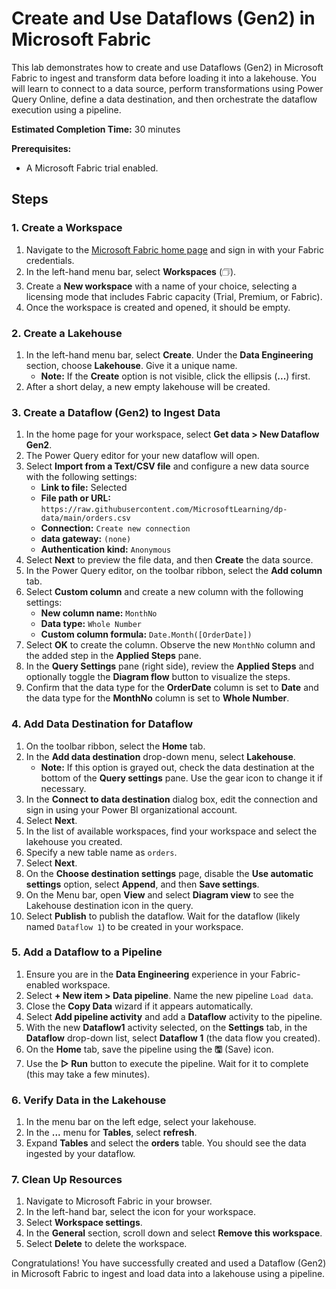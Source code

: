 # Create and Use Dataflows (Gen2) in Microsoft Fabric

This lab demonstrates how to create and use Dataflows (Gen2) in Microsoft Fabric to ingest and transform data before loading it into a lakehouse. You will learn to connect to a data source, perform transformations using Power Query Online, define a data destination, and then orchestrate the dataflow execution using a pipeline.

**Estimated Completion Time:** 30 minutes

**Prerequisites:**

* A Microsoft Fabric trial enabled.

## Steps

### 1. Create a Workspace

1.  Navigate to the [Microsoft Fabric home page](https://app.fabric.microsoft.com/home?experience=fabric) and sign in with your Fabric credentials.
2.  In the left-hand menu bar, select **Workspaces** (🗇).
3.  Create a **New workspace** with a name of your choice, selecting a licensing mode that includes Fabric capacity (Trial, Premium, or Fabric).
4.  Once the workspace is created and opened, it should be empty.

### 2. Create a Lakehouse

1.  In the left-hand menu bar, select **Create**. Under the **Data Engineering** section, choose **Lakehouse**. Give it a unique name.
    * **Note:** If the **Create** option is not visible, click the ellipsis (**...**) first.
2.  After a short delay, a new empty lakehouse will be created.

### 3. Create a Dataflow (Gen2) to Ingest Data

1.  In the home page for your workspace, select **Get data > New Dataflow Gen2**.
2.  The Power Query editor for your new dataflow will open.
3.  Select **Import from a Text/CSV file** and configure a new data source with the following settings:
    * **Link to file:** Selected
    * **File path or URL:** `https://raw.githubusercontent.com/MicrosoftLearning/dp-data/main/orders.csv`
    * **Connection:** `Create new connection`
    * **data gateway:** `(none)`
    * **Authentication kind:** `Anonymous`
4.  Select **Next** to preview the file data, and then **Create** the data source.
5.  In the Power Query editor, on the toolbar ribbon, select the **Add column** tab.
6.  Select **Custom column** and create a new column with the following settings:
    * **New column name:** `MonthNo`
    * **Data type:** `Whole Number`
    * **Custom column formula:** `Date.Month([OrderDate])`
7.  Select **OK** to create the column. Observe the new `MonthNo` column and the added step in the **Applied Steps** pane.
8.  In the **Query Settings** pane (right side), review the **Applied Steps** and optionally toggle the **Diagram flow** button to visualize the steps.
9.  Confirm that the data type for the **OrderDate** column is set to **Date** and the data type for the **MonthNo** column is set to **Whole Number**.

### 4. Add Data Destination for Dataflow

1.  On the toolbar ribbon, select the **Home** tab.
2.  In the **Add data destination** drop-down menu, select **Lakehouse**.
    * **Note:** If this option is grayed out, check the data destination at the bottom of the **Query settings** pane. Use the gear icon to change it if necessary.
3.  In the **Connect to data destination** dialog box, edit the connection and sign in using your Power BI organizational account.
4.  Select **Next**.
5.  In the list of available workspaces, find your workspace and select the lakehouse you created.
6.  Specify a new table name as `orders`.
7.  Select **Next**.
8.  On the **Choose destination settings** page, disable the **Use automatic settings** option, select **Append**, and then **Save settings**.
9.  On the Menu bar, open **View** and select **Diagram view** to see the Lakehouse destination icon in the query.
10. Select **Publish** to publish the dataflow. Wait for the dataflow (likely named `Dataflow 1`) to be created in your workspace.

### 5. Add a Dataflow to a Pipeline

1.  Ensure you are in the **Data Engineering** experience in your Fabric-enabled workspace.
2.  Select **+ New item > Data pipeline**. Name the new pipeline `Load data`.
3.  Close the **Copy Data** wizard if it appears automatically.
4.  Select **Add pipeline activity** and add a **Dataflow** activity to the pipeline.
5.  With the new **Dataflow1** activity selected, on the **Settings** tab, in the **Dataflow** drop-down list, select **Dataflow 1** (the data flow you created).
6.  On the **Home** tab, save the pipeline using the **🖫** (Save) icon.
7.  Use the **▷ Run** button to execute the pipeline. Wait for it to complete (this may take a few minutes).

### 6. Verify Data in the Lakehouse

1.  In the menu bar on the left edge, select your lakehouse.
2.  In the **...** menu for **Tables**, select **refresh**.
3.  Expand **Tables** and select the **orders** table. You should see the data ingested by your dataflow.

### 7. Clean Up Resources

1.  Navigate to Microsoft Fabric in your browser.
2.  In the left-hand bar, select the icon for your workspace.
3.  Select **Workspace settings**.
4.  In the **General** section, scroll down and select **Remove this workspace**.
5.  Select **Delete** to delete the workspace.

Congratulations! You have successfully created and used a Dataflow (Gen2) in Microsoft Fabric to ingest and load data into a lakehouse using a pipeline.
